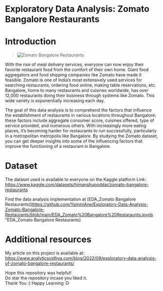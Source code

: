 # Exploratory Data Analysis: Zomato Bangalore Restaurants
# Introduction
> ![Zomato Bangalore Restaurants](https://i.cdn.newsbytesapp.com/images/l34220220322131709.png)

With the rise of meal delivery services, everyone can now enjoy their favorite restaurant food from the comfort of their own home. Giant food aggregators and food shipping companies like Zomato have made it feasible. Zomato is one of India’s most extensively used services for searching restaurants, ordering food online, making table reservations, etc. Bangalore, home to many restaurants and cuisines worldwide, has over 12,000 restaurants doing their business through systems like Zomato. This wide variety is exponentially increasing each day.

The goal of this data analysis is to comprehend the factors that influence the establishment of restaurants in various locations throughout Bangalore; these factors include aggregate consumer score, cuisines offered, type of service provided, and numerous others. With increasingly more eating places, it’s becoming harder for restaurants to run successfully, particularly in a metropolitan metropolis like Bangalore. By studying the Zomato dataset, you can get deeper insights into some of the influencing factors that improve the functioning of a restaurant in Bangalore.

# Dataset
The dataset used is available to everyone on the Kaggle platform
Link: https://www.kaggle.com/datasets/himanshupoddar/zomato-bangalore-restaurants

Find the data analysis implementation at [EDA_Zomato Bangalore Restaurants](https://github.com/YaminiAne/Exploratory-Data-Analysis-Zomato-Bangalore-Restaurants/blob/main/EDA_Zomato%20Bangalore%20Restaraunts.ipynb "EDA_Zomato Bangalore Restaurants)

# Additional resources
My article on this project is available at: https://www.analyticsvidhya.com/blog/2022/09/exploratory-data-analysis-of-zomato-bangalore-restaurants/

Hope this repository was helpful! </br>
Do star the repository incase you liked it. </br>
Thank You :)
Happy Learning :D
